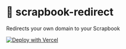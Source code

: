# 🐬 scrapbook-redirect
Redirects your own domain to your Scrapbook

[![Deploy with Vercel](https://vercel.com/button)](https://vercel.com/new/git/external?repository-url=https%3A%2F%2Fgithub.com%2Fsampoder%2Fscrapbook-redirect&env=username&envDescription=Username%20refers%20to%20the%20last%20part%20of%20your%20Scrapbook%20URL.%20For%20example%20Sam's%20Scrapbook%20URL%20is%20scrapbook.hackclub.com%2Fsampoder%20so%20his%20username%20is%20'sampoder'.&project-name=my-scrapbook&repo-name=my-scrapbook&demo-title=Your%20Scrapbook%20-%20Your%20Domain&demo-description=Having%20your%20Scrapbook%20hosted%20on%20your%20personal%20domain%20makes%20it%20much%20more%20personal.%20Follow%20along%20with%20deploying%20this%20app%20to%20Vercel%20and%20then%20add%20your%20domain%20to%20the%20project.&demo-url=https%3A%2F%2Fscrapbook.hackclub.com&demo-image=https%3A%2F%2Fassets.hackclub.com%2Flog%2F2020-06-18_scrapbook.jpg)
